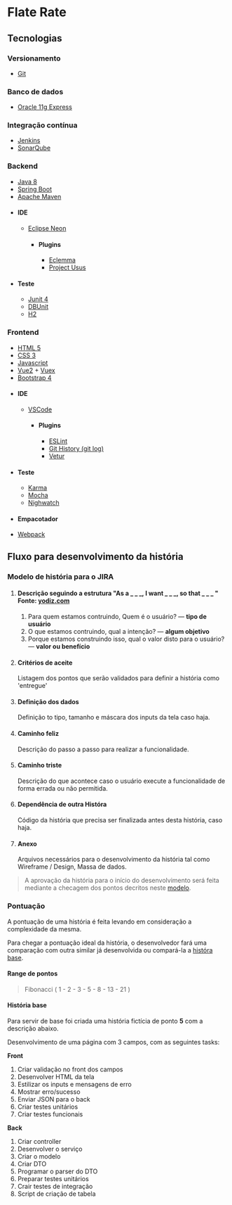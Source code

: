 # Flate Rate

## Tecnologias

### Versionamento
- [Git](https://git-scm.com/)

### Banco de dados
- [Oracle 11g Express](http://www.oracle.com/technetwork/database/database-technologies/express-edition/overview/index.html)

### Integração contínua
- [Jenkins](https://jenkins.io/)
- [SonarQube](https://www.sonarqube.org/)

### Backend
- [Java 8](http://www.oracle.com/technetwork/java/javase/downloads/jdk8-downloads-2133151.html)
- [Spring Boot](https://projects.spring.io/spring-boot/)
- [Apache Maven](https://maven.apache.org/index.html)
- #### IDE
  - [Eclipse Neon](http://www.eclipse.org/neon/)
      - #### Plugins
          - [Eclemma](http://www.eclemma.org/)
          - [Project Usus](http://www.projectusus.org/)
- #### Teste
  - [Junit 4](http://junit.org/junit4/)
  - [DBUnit](http://dbunit.sourceforge.net/)
  - [H2](http://www.h2database.com/html/main.html)
  
### Frontend
- [HTML 5](https://developer.mozilla.org/en-US/docs/Web/Guide/HTML/HTML5)
- [CSS 3](https://developer.mozilla.org/en/docs/Web/CSS/CSS3)
- [Javascript](https://developer.mozilla.org/en-US/docs/Web/JavaScript)
- [Vue2](https://vuejs.org/) + [Vuex](https://vuex.vuejs.org/en/)
- [Bootstrap 4](https://v4-alpha.getbootstrap.com/)
- #### IDE
  - [VSCode](https://code.visualstudio.com/)
    - #### Plugins
      - [ESLint](https://marketplace.visualstudio.com/items?itemName=dbaeumer.vscode-eslint)
      - [Git History (git log)](https://marketplace.visualstudio.com/items?itemName=donjayamanne.githistory)
      - [Vetur](https://marketplace.visualstudio.com/items?itemName=octref.vetur)
- #### Teste
  - [Karma](https://karma-runner.github.io/1.0/index.html)
  - [Mocha](https://mochajs.org/)
  - [Nighwatch](http://nightwatchjs.org/)
-  #### Empacotador
  - [Webpack](https://webpack.github.io/)


## Fluxo para desenvolvimento da história

### Modelo de história para o JIRA

1. #### Descrição seguindo a estrutura "As a _ _ _, I want _ _ _, so that _ _ _ " Fonte: [yodiz.com](http://www.yodiz.com/blog/writing-user-stories-examples-and-templates-in-agile-methodologies/)
      1. Para quem estamos contruindo, Quem é o usuário? — **tipo de usuário**
      1. O que estamos contruindo, qual a intenção? — **algum objetivo**
      1. Porque estamos construindo isso, qual o valor disto para o usuário? — **valor ou benefício**
1. #### Critérios de aceite
    Listagem dos pontos que serão validados para definir a história como 'entregue'
1. #### Definição dos dados
    Definição to tipo, tamanho e máscara dos inputs da tela caso haja.
1. #### Caminho feliz
    Descrição do passo a passo para realizar a funcionalidade.
1. #### Caminho triste
    Descrição do que acontece caso o usuário execute a funcionalidade de forma errada ou não permitida.
1. #### Dependência de outra Históra
    Código da história que precisa ser finalizada antes desta história, caso haja.
1. #### Anexo
    Arquivos necessários para o desenvolvimento da história tal como Wireframe / Design, Massa de dados.

> A aprovação da história para o início do desenvolvimento será feita mediante a checagem dos pontos decritos neste [modelo](#-modelo-de-história-para-o-jira).


### Pontuação

A pontuação de uma história é feita levando em consideração a complexidade da mesma.

Para chegar a pontuação ideal da história, o desenvolvedor fará uma comparação com outra similar já desenvolvida ou compará-la a [históra base](#-história-base).


#### Range de pontos

> Fibonacci ( 1 - 2 - 3 - 5 - 8 - 13 - 21 )

#### <a name="historia-base"></a> História base

Para servir de base foi criada uma história fictícia de ponto **5** com a descrição abaixo.

Desenvolvimento de uma página com 3 campos, com as seguintes tasks:

**Front**

1. Criar validação no front dos campos
1. Desenvolver HTML da tela
1. Estilizar os inputs e mensagens de erro
1. Mostrar erro/sucesso
1. Enviar JSON para o back
1. Criar testes unitários
1. Criar testes funcionais

**Back**

1. Criar controller
1. Desenvolver o serviço
1. Criar o modelo
1. Criar DTO
1. Programar o parser do DTO
1. Preparar testes unitários
1. Crair testes de integração
1. Script de criação de tabela
